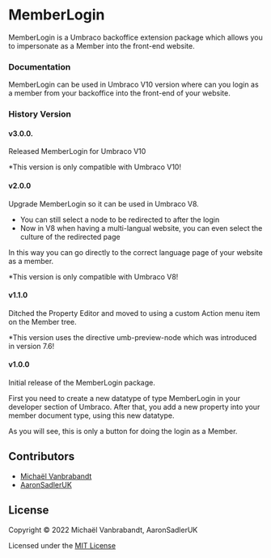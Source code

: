 # MemberLogin

MemberLogin is a Umbraco backoffice extension package which allows you to impersonate as a Member into the front-end website.

### Documentation

MemberLogin can be used in Umbraco V10 version where can you login as a member from your backoffice into the front-end of your website.

### History Version

#### v3.0.0.

Released MemberLogin for Umbraco V10

*This version is only compatible with Umbraco V10!

#### v2.0.0

Upgrade MemberLogin so it can be used in Umbraco V8.

- You can still select a node to be redirected to after the login
- Now in V8 when having a multi-langual website, you can even select the culture of the redirected page

In this way you can go directly to the correct language page of your website as a member.

*This version is only compatible with Umbraco V8!

#### v1.1.0

Ditched the Property Editor and moved to using a custom Action menu item on the Member tree.

*This version uses the directive umb-preview-node which was introduced in version 7.6!

#### v1.0.0

Initial release of the MemberLogin package.

First you need to create a new datatype of type MemberLogin in your developer section of Umbraco.
After that, you add a new property into your member document type, using this new datatype.

As you will see, this is only a button for doing the login as a Member.

## Contributors

* [Michaël Vanbrabandt](https://github.com/mivaweb)
* [AaronSadlerUK](https://github.com/AaronSadlerUK)

## License

Copyright © 2022 Michaël Vanbrabandt, AaronSadlerUK

Licensed under the [MIT License](LICENSE.md)
